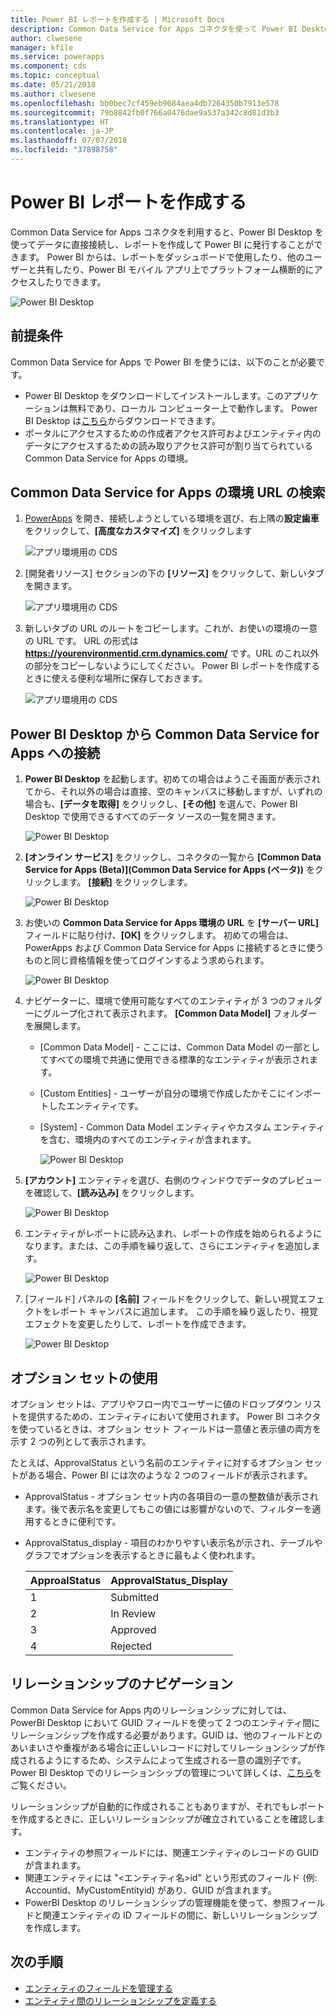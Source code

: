 ```yaml
---
title: Power BI レポートを作成する | Microsoft Docs
description: Common Data Service for Apps コネクタを使って Power BI Desktop からデータに接続します。
author: clwesene
manager: kfile
ms.service: powerapps
ms.component: cds
ms.topic: conceptual
ms.date: 05/21/2018
ms.author: clwesene
ms.openlocfilehash: bb0bec7cf459eb9084aea4db7264350b7913e578
ms.sourcegitcommit: 79b8842fb0f766a0476dae9a537a342c8d81d3b3
ms.translationtype: HT
ms.contentlocale: ja-JP
ms.lasthandoff: 07/07/2018
ms.locfileid: "37898758"
---
```

# <a name="create-a-power-bi-report"></a>Power BI レポートを作成する
Common Data Service for Apps コネクタを利用すると、Power BI Desktop を使ってデータに直接接続し、レポートを作成して Power BI に発行することができます。 Power BI からは、レポートをダッシュボードで使用したり、他のユーザーと共有したり、Power BI モバイル アプリ上でプラットフォーム横断的にアクセスしたりできます。

![Power BI Desktop](./media/data-platform-cds-powerbi-connector/PBIDesktop.png "Power BI Desktop")

## <a name="prerequisites"></a>前提条件

Common Data Service for Apps で Power BI を使うには、以下のことが必要です。

* Power BI Desktop をダウンロードしてインストールします。このアプリケーションは無料であり、ローカル コンピューター上で動作します。 Power BI Desktop は[こちら](https://powerbi.microsoft.com/desktop/)からダウンロードできます。
* ポータルにアクセスするための作成者アクセス許可およびエンティティ内のデータにアクセスするための読み取りアクセス許可が割り当てられている Common Data Service for Apps の環境。

## <a name="finding-your-common-data-service-for-apps-environment-url"></a>Common Data Service for Apps の環境 URL の検索

1. [PowerApps](https://web.powerapps.com) を開き、接続しようとしている環境を選び、右上隅の**設定歯車**をクリックして、**[高度なカスタマイズ]** をクリックします

    ![アプリ環境用の CDS](./media/data-platform-cds-powerbi-connector/CDSEnv1.png "アプリ環境用の CDS")

2. [開発者リソース] セクションの下の **[リソース]** をクリックして、新しいタブを開きます。

    ![アプリ環境用の CDS](./media/data-platform-cds-powerbi-connector/CDSEnv2.png "アプリ環境用の CDS")

3. 新しいタブの URL のルートをコピーします。これが、お使いの環境の一意の URL です。 URL の形式は **https://yourenvironmentid.crm.dynamics.com/** です。URL のこれ以外の部分をコピーしないようにしてください。 Power BI レポートを作成するときに使える便利な場所に保存しておきます。

    ![アプリ環境用の CDS](./media/data-platform-cds-powerbi-connector/CDSEnv3.png "アプリ環境用の CDS")

## <a name="connecting-to-common-data-service-for-apps-from-power-bi-desktop"></a>Power BI Desktop から Common Data Service for Apps への接続

1. **Power BI Desktop** を起動します。初めての場合はようこそ画面が表示されてから、それ以外の場合は直接、空のキャンバスに移動しますが、いずれの場合も、**[データを取得]** をクリックし、**[その他]** を選んで、Power BI Desktop で使用できるすべてのデータ ソースの一覧を開きます。

    ![Power BI Desktop](./media/data-platform-cds-powerbi-connector/CreateReport1.png "Power BI Desktop")

2. **[オンライン サービス]** をクリックし、コネクタの一覧から **[Common Data Service for Apps (Beta)]\(Common Data Service for Apps (ベータ)\)** をクリックします。 **[接続]** をクリックします。

    ![Power BI Desktop](./media/data-platform-cds-powerbi-connector/CreateReport2.png "Power BI Desktop")

3. お使いの **Common Data Service for Apps 環境の URL** を **[サーバー URL]** フィールドに貼り付け、**[OK]** をクリックします。 初めての場合は、PowerApps および Common Data Service for Apps に接続するときに使うものと同じ資格情報を使ってログインするよう求められます。

    ![Power BI Desktop](./media/data-platform-cds-powerbi-connector/CreateReport3.png "Power BI Desktop")

4. ナビゲーターに、環境で使用可能なすべてのエンティティが 3 つのフォルダーにグループ化されて表示されます。 **[Common Data Model]** フォルダーを展開します。

   * [Common Data Model] - ここには、Common Data Model の一部としてすべての環境で共通に使用できる標準的なエンティティが表示されます。
   * [Custom Entities] - ユーザーが自分の環境で作成したかそこにインポートしたエンティティです。
   * [System] - Common Data Model エンティティやカスタム エンティティを含む、環境内のすべてのエンティティが含まれます。

     ![Power BI Desktop](./media/data-platform-cds-powerbi-connector/CreateReport4.png "Power BI Desktop")

5. **[アカウント]** エンティティを選び、右側のウィンドウでデータのプレビューを確認して、**[読み込み]** をクリックします。

    ![Power BI Desktop](./media/data-platform-cds-powerbi-connector/CreateReport5.png "Power BI Desktop")

6. エンティティがレポートに読み込まれ、レポートの作成を始められるようになります。または、この手順を繰り返して、さらにエンティティを追加します。

    ![Power BI Desktop](./media/data-platform-cds-powerbi-connector/CreateReport6.png "Power BI Desktop")

7. [フィールド] パネルの **[名前]** フィールドをクリックして、新しい視覚エフェクトをレポート キャンバスに追加します。 この手順を繰り返したり、視覚エフェクトを変更したりして、レポートを作成できます。

    ![Power BI Desktop](./media/data-platform-cds-powerbi-connector/CreateReport7.png "Power BI Desktop")


## <a name="using-option-sets"></a>オプション セットの使用

オプション セットは、アプリやフロー内でユーザーに値のドロップダウン リストを提供するための、エンティティにおいて使用されます。 Power BI コネクタを使っているときは、オプション セット フィールドは一意値と表示値の両方を示す 2 つの列として表示されます。

たとえば、ApprovalStatus という名前のエンティティに対するオプション セットがある場合、Power BI には次のような 2 つのフィールドが表示されます。

* ApprovalStatus - オプション セット内の各項目の一意の整数値が表示されます。後で表示名を変更してもこの値には影響がないので、フィルターを適用するときに便利です。
* ApprovalStatus_display - 項目のわかりやすい表示名が示され、テーブルやグラフでオプションを表示するときに最もよく使われます。

    |ApproalStatus|ApprovalStatus_Display|
    |---------|---------|
    1|Submitted
    2|In Review
    3|Approved
    4|Rejected

## <a name="navigating-relationships"></a>リレーションシップのナビゲーション

Common Data Service for Apps 内のリレーションシップに対しては、PowerBI Desktop において GUID フィールドを使って 2 つのエンティティ間にリレーションシップを作成する必要があります。GUID は、他のフィールドとのあいまいさや重複がある場合に正しいレコードに対してリレーションシップが作成されるようにするため、システムによって生成される一意の識別子です。 Power BI Desktop でのリレーションシップの管理について詳しくは、[こちら](https://docs.microsoft.com/power-bi/desktop-create-and-manage-relationships)をご覧ください。

リレーションシップが自動的に作成されることもありますが、それでもレポートを作成するときに、正しいリレーションシップが確立されていることを確認します。

* エンティティの参照フィールドには、関連エンティティのレコードの GUID が含まれます。
* 関連エンティティには "<エンティティ名>id" という形式のフィールド (例: Accountid、MyCustomEntityid) があり、GUID が含まれます。
* PowerBI Desktop のリレーションシップの管理機能を使って、参照フィールドと関連エンティティの ID フィールドの間に、新しいリレーションシップを作成します。


## <a name="next-steps"></a>次の手順
* [エンティティのフィールドを管理する](data-platform-manage-fields.md)
* [エンティティ間のリレーションシップを定義する](data-platform-entity-lookup.md)


